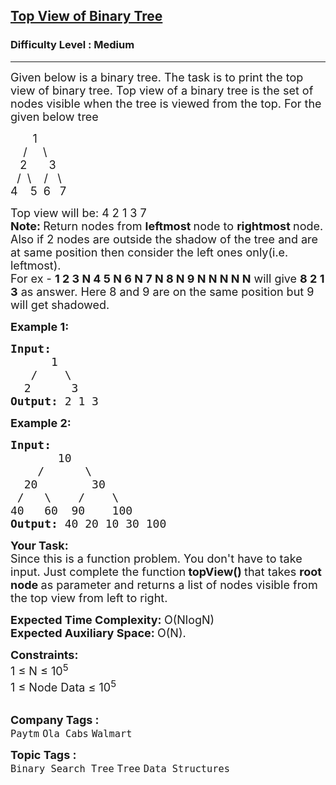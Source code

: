 <h2><a href="https://www.geeksforgeeks.org/problems/top-view-of-binary-tree/1">Top View of Binary Tree</a></h2><h3>Difficulty Level : Medium</h3><hr><div class="problems_problem_content__Xm_eO" style="user-select: auto;"><p style="user-select: auto;"><span style="font-size: 18px; user-select: auto;">Given below is a binary tree. The task is to print the top view of binary tree. Top view of a binary tree is the set of nodes visible when the tree is viewed from the top. For the given below tree</span></p>
<p style="user-select: auto;"><span style="font-size: 18px; user-select: auto;">&nbsp;&nbsp;&nbsp;&nbsp;&nbsp;&nbsp; 1<br style="user-select: auto;">&nbsp;&nbsp;&nbsp; /&nbsp;&nbsp;&nbsp;&nbsp; \<br style="user-select: auto;">&nbsp;&nbsp; 2&nbsp;&nbsp;&nbsp;&nbsp;&nbsp;&nbsp; 3<br style="user-select: auto;">&nbsp; /&nbsp; \&nbsp;&nbsp;&nbsp; /&nbsp;&nbsp; \<br style="user-select: auto;">4&nbsp;&nbsp;&nbsp; 5&nbsp; 6&nbsp;&nbsp; 7</span></p>
<p style="user-select: auto;"><span style="font-size: 18px; user-select: auto;">Top view will be: 4 2 1 3 7<br style="user-select: auto;"><strong style="user-select: auto;">Note: </strong>Return nodes from <strong style="user-select: auto;">leftmost </strong>node to <strong style="user-select: auto;">rightmost </strong>node. Also if 2 nodes are outside the shadow of the tree and are at same position then consider the left ones only(i.e. leftmost).&nbsp;<br style="user-select: auto;">For ex -&nbsp;<strong style="user-select: auto;">1 2 3 N 4 5 N 6 N 7 N 8 N 9 N N N N N</strong> will give&nbsp;<strong style="user-select: auto;">8 2 1 3</strong> as answer. Here 8 and 9 are on the same position but 9 will get shadowed.</span></p>
<p style="user-select: auto;"><span style="font-size: 18px; user-select: auto;"><strong style="user-select: auto;">Example 1:</strong></span></p>
<pre style="user-select: auto;"><span style="font-size: 18px; user-select: auto;"><strong style="user-select: auto;">Input:
</strong>&nbsp;     1
  &nbsp;/&nbsp;&nbsp;&nbsp; \
  2&nbsp;&nbsp;&nbsp;&nbsp;&nbsp; 3
<strong style="user-select: auto;">Output: </strong>2 1 3
</span></pre>
<p style="user-select: auto;"><span style="font-size: 18px; user-select: auto;"><strong style="user-select: auto;">Example 2:</strong></span></p>
<pre style="user-select: auto;"><span style="font-size: 18px; user-select: auto;"><strong style="user-select: auto;">Input:
</strong>&nbsp;      10
 &nbsp;&nbsp; /&nbsp;&nbsp;&nbsp;&nbsp;&nbsp; \
  20&nbsp; &nbsp;&nbsp;&nbsp; &nbsp; 30
 /&nbsp;&nbsp; \&nbsp;&nbsp;&nbsp;&nbsp;/&nbsp; &nbsp;&nbsp;\
40&nbsp;&nbsp; 60  90&nbsp; &nbsp;&nbsp;100
<strong style="user-select: auto;">Output: </strong>40 20 10 30 100
</span></pre>
<p style="user-select: auto;"><strong style="user-select: auto;"><span style="font-size: 18px; user-select: auto;">Your Task:</span></strong><br style="user-select: auto;"><span style="font-size: 18px; user-select: auto;">Since this is a function problem. You don't have to take input. Just complete the function<strong style="user-select: auto;">&nbsp;topView() </strong>that takes <strong style="user-select: auto;">root node </strong>as parameter and returns a list of nodes visible from the top view from left to right.</span></p>
<p style="user-select: auto;"><span style="font-size: 18px; user-select: auto;"><strong style="user-select: auto;">Expected Time Complexity:&nbsp;</strong>O(NlogN)<br style="user-select: auto;"><strong style="user-select: auto;">Expected Auxiliary Space:&nbsp;</strong>O(N).</span></p>
<p style="user-select: auto;"><span style="font-size: 18px; user-select: auto;"><strong style="user-select: auto;">Constraints:</strong><br style="user-select: auto;">1 ≤&nbsp;N ≤&nbsp;10<sup style="user-select: auto;">5</sup><br style="user-select: auto;">1 ≤ Node Data ≤&nbsp;10<sup style="user-select: auto;">5</sup></span><br style="user-select: auto;">&nbsp;</p></div><p><span style=font-size:18px><strong>Company Tags : </strong><br><code>Paytm</code>&nbsp;<code>Ola Cabs</code>&nbsp;<code>Walmart</code>&nbsp;<br><p><span style=font-size:18px><strong>Topic Tags : </strong><br><code>Binary Search Tree</code>&nbsp;<code>Tree</code>&nbsp;<code>Data Structures</code>&nbsp;